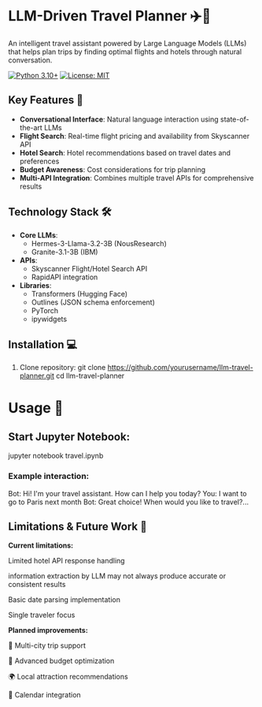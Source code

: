 # LLM-Driven Travel Planner ✈️🤖

An intelligent travel assistant powered by Large Language Models (LLMs) that helps plan trips by finding optimal flights and hotels through natural conversation.

[![Python 3.10+](https://img.shields.io/badge/python-3.10+-blue.svg)](https://www.python.org/downloads/)
[![License: MIT](https://img.shields.io/badge/License-MIT-yellow.svg)](https://opensource.org/licenses/MIT)



## Key Features 🌟

- **Conversational Interface**: Natural language interaction using state-of-the-art LLMs
- **Flight Search**: Real-time flight pricing and availability from Skyscanner API
- **Hotel Search**: Hotel recommendations based on travel dates and preferences
- **Budget Awareness**: Cost considerations for trip planning
- **Multi-API Integration**: Combines multiple travel APIs for comprehensive results

## Technology Stack 🛠️

- **Core LLMs**:
  - Hermes-3-Llama-3.2-3B (NousResearch)
  - Granite-3.1-3B (IBM)
- **APIs**:
  - Skyscanner Flight/Hotel Search API
  - RapidAPI integration
- **Libraries**:
  - Transformers (Hugging Face)
  - Outlines (JSON schema enforcement)
  - PyTorch
  - ipywidgets

## Installation 💻

1. Clone repository:
git clone https://github.com/yourusername/llm-travel-planner.git
cd llm-travel-planner

# Usage 🚀

## Start Jupyter Notebook:
jupyter notebook travel.ipynb

### Example interaction:
Bot: Hi! I'm your travel assistant. How can I help you today?
You: I want to go to Paris next month
Bot: Great choice! When would you like to travel?...


## Limitations & Future Work 🔮


**Current limitations:**

Limited hotel API response handling

information extraction by LLM may not always produce accurate or consistent results

Basic date parsing implementation

Single traveler focus

**Planned improvements:**

🧳 Multi-city trip support

💸 Advanced budget optimization

🌍 Local attraction recommendations

📅 Calendar integration
